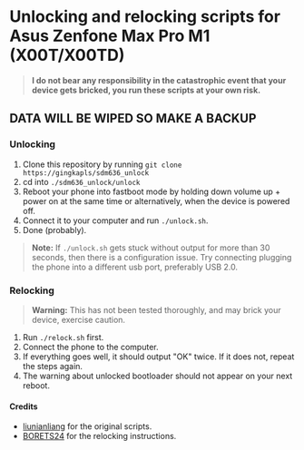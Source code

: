 # Unlocking and relocking scripts for Asus Zenfone Max Pro M1 (X00T/X00TD)

> **I do not bear any responsibility in the catastrophic event that your device gets bricked, you run these scripts at your own risk.**

## DATA WILL BE WIPED SO MAKE A BACKUP

### Unlocking

1. Clone this repository by running `git clone https://gingkapls/sdm636_unlock` 
2. cd into `./sdm636_unlock/unlock`
3. Reboot your phone into fastboot mode by holding down volume up + power on at the same time or alternatively, when the device is powered off.
4. Connect it to your computer and run `./unlock.sh`.
5. Done (probably).

> **Note:** If `./unlock.sh` gets stuck without output for more than 30 seconds, then there is a configuration issue. Try connecting plugging the phone into a different usb port, preferably USB 2.0.

### Relocking
> **Warning:** This has not been tested thoroughly, and may brick your device, exercise caution.

1. Run `./relock.sh` first.
2. Connect the phone to the computer.
3. If everything goes well, it should output "OK" twice. If it does not, repeat the steps again.
4. The warning about unlocked bootloader should not appear on your next reboot.

#### Credits
- [liunianliang](mailto:liunianliang@huaqin.com) for the original scripts.
- [BORETS24](https://telegram.me/BORETS24) for the relocking instructions.

